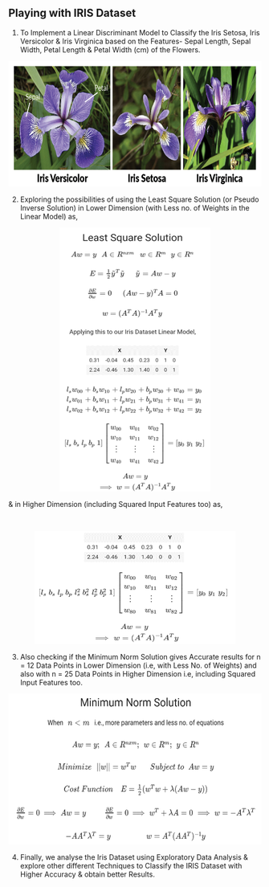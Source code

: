 ## Playing with IRIS Dataset

1. To Implement a Linear Discriminant Model to Classify the Iris Setosa, Iris Versicolor & Iris Virginica based on the Features- Sepal Length, Sepal Width, Petal Length & Petal Width (cm) of the Flowers.
<p align="center">
    <img width="750" height="250" src = 'https://github.com/aviralchharia/Playing-with-IRIS-Dataset/blob/master/Versicolor,%20Setosa,%20Virginica.png?raw=true'>
</p>

2. Exploring the possibilities of using the Least Square Solution (or Pseudo Inverse Solution) in Lower Dimension (with Less no. of Weights in the Linear Model) as, 
  <p align="center">
      <img width="300" height="525" src = 'https://github.com/aviralchharia/Playing-with-IRIS-Dataset/blob/master/Least%20Square%20Solution.png?raw=true'>
  </p> 

  & in Higher Dimension (including Squared Input Features too) as,

  <br>
  <p align="center">
      <img width="400" height="225" src = 'https://github.com/aviralchharia/Playing-with-IRIS-Dataset/blob/master/Higher%20Dimension%20Least%20Square%20Soln.png?raw=true'>
  </p>

3. Also checking if the Minimum Norm Solution gives Accurate results for n = 12 Data Points in Lower Dimension (i.e, with Less No. of Weights) and also with n = 25 Data Points in Higher Dimension i.e, including Squared Input Features too.

  <p align="center">
      <img width="550" height="300" src = 'https://github.com/aviralchharia/Playing-with-IRIS-Dataset/blob/master/Minimum%20Norm%20Solution.png?raw=true'>
  </p>

4. Finally, we analyse the Iris Dataset using Exploratory Data Analysis & explore other different Techniques to Classify the IRIS Dataset with Higher Accuracy & obtain better Results.
